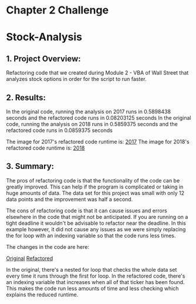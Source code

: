 # Chapter 2 Challenge 

# Stock-Analysis

## 1. Project Overview:

Refactoring code that we created during Module 2 - VBA of Wall Street that analyzes stock options in order for the script to run faster. 

## 2. Results:

In the original code, running the analysis on 2017 runs in 0.5898438 seconds and the refactored code runs in 0.08203125 seconds
In the original code, running the analysis on 2018 runs in 0.5859375 seconds and the refactored code runs in 0.0859375 seconds

The image for 2017's refactored code runtime is: [2017](VBA_Challenge_2017.PNG)
The image for 2018's refactored code runtime is: [2018](VBA_Challenge_2018.PNG)

## 3. Summary:

The pros of refactoring code is that the functionality of the code can be greatly improved. This can help if the program is complicated or taking in huge amounts of data.
The data set for this project was small with only 12 data points and the improvement was half a second.

The cons of refactoring code is that it can cause issues and errors elsewhere in the code that might not be anticipated. If you are running on a tight deadline it wouldn't be 
advisable to refactor near the deadline. In this example however, it did not cause any issues as we were simply replacing the for loop with an indexing variable so that the code
runs less times. 

The changes in the code are here:

[Original](https://github.com/nickferrar/stock-analysis/blob/main/Original%20loop.PNG)
[Refactored](https://github.com/nickferrar/stock-analysis/blob/main/Refactored%20Loop.PNG)

In the original, there's a nested for loop that checks the whole data set every time it runs through the first for loop. In the refactored code, there's an indexing variable that
increases when all of that ticker has been found. This makes the code run less amounts of time and less checking which explains the reduced runtime. 
